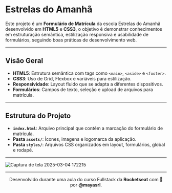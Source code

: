 # Estrelas do Amanhã

Este projeto é um **Formulário de Matrícula** da escola Estrelas do Amanhã desenvolvido em **HTML5** e **CSS3**, o objetivo é demonstrar conhecimentos em estruturação semântica, estilização responsiva e usabilidade de formulários, seguindo boas práticas de desenvolvimento web.

---
 
## Visão Geral

- **HTML5**: Estrutura semântica com tags como `<main>`, `<aside>` e `<footer>`.
- **CSS3**: Uso de Grid, Flexbox e variáveis para estilização.
- **Responsividade**: Layout fluido que se adapta a diferentes dispositivos.
- **Formulários**: Campos de texto, seleção e upload de arquivos para matrícula.

---

## Estrutura do Projeto

- **`index.html`**: Arquivo principal que contém a marcação do formulário de matrícula.
- **Pasta `assets/`**: Ícones, imagens e logomarca da aplicação.
- **Pasta `styles/`**: Arquivos CSS organizados em layout, formulários, global e rodapé.

---

![Captura de tela 2025-03-04 172215](https://github.com/user-attachments/assets/2c58d69f-962b-4d4d-9c20-6c0af72c37d3)

---

<p align="center">
  Desenvolvido durante uma aula do curso Fullstack da <strong>Rocketseat</strong> com 💛 por <strong>@mayasrl</strong>.
</p>
